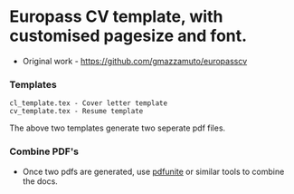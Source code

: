 # Europass CV template, with customised pagesize and font.
* Original work - https://github.com/gmazzamuto/europasscv

### Templates
```
cl_template.tex - Cover letter template
cv_template.tex - Resume template
```
The above two templates generate two seperate pdf files.

### Combine PDF's
* Once two pdfs are generated, use [pdfunite](http://manpages.ubuntu.com/manpages/bionic/man1/pdfunite.1.html) or similar tools to combine the docs.
